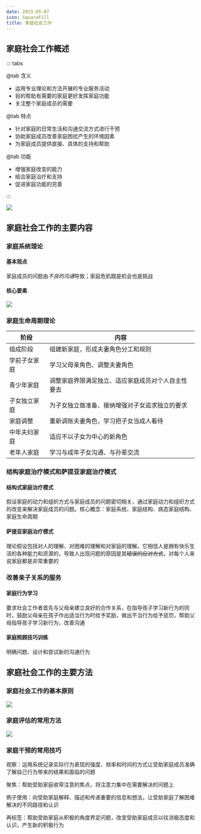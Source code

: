 ```yaml
---
date: 2023-05-07
icon: SquareFill
title: 家庭社会工作
---
```


## 家庭社会工作概述 <Badge text="了解" type="tip" />

::: tabs

@tab 含义

- 运用专业理论和方法开展的专业服务活动
- 目的帮助有需要的家庭更好发挥家庭功能
- 关注整个家庭成员的需要

@tab 特点

- 针对家庭的日常生活和沟通交流方式进行干预
- 协助家庭成员改善家庭困扰产生的环境因素
- 为家庭成员提供直接、具体的支持和帮助

@tab 功能

- 增强家庭改变的能力
- 结合家庭治疗和支持
- 促进家庭功能的完善

:::

![](https://file.iglooblog.top/social/家庭社会工作基本假设.png)

## 家庭社会工作的主要内容

### 家庭系统理论 <Badge text="必考" type="warning" />

#### 基本观点

家庭成员的问题由*不良的沟通*导致；家庭危机既是机会也是挑战

#### 核心要素

![](https://file.iglooblog.top/social/家庭系统理论核心要素.png)

### 家庭生命周期理论 <Badge text="重点" type="danger" />

| 阶段         | 内容                                               |
| ------------ | -------------------------------------------------- |
| 组成阶段     | 组建新家庭，形成夫妻角色分工和规则                 |
| 学前子女家庭 | 学习父母亲角色、调整夫妻角色                       |
| 青少年家庭   | 调整家庭界限满足独立、适应家庭成员对个人自主性要去 |
| 子女独立家庭 | 为子女独立做准备、接纳增强对子女追求独立的要求     |
| 家庭调整     | 重新调账夫妻角色，学习把子女当成人看待             |
| 中年夫妇家庭 | 适应不以子女为中心的新角色                         |
| 老年人家庭   | 学习与成年子女沟通、与孙辈交流                     |

### 结构家庭治疗模式和萨提亚家庭治疗模式

#### 结构式家庭治疗模式

假设家庭的动力和组织方式与家庭成员的问题密切相关，通过家庭动力和组织方式的改变来解决家庭成员的问题。核心概念：家庭系统、家庭结构、病态家庭结构、家庭生命周期

#### 萨提亚家庭治疗模式

理论假设包括对人的理解、对困难的理解和对家庭的理解。它相信人是拥有快乐生活的各种能力和资源的，导致人出现问题的原因是其~~错误的应对方式~~，对每个人来说家庭都是非常重要的

### 改善亲子关系的服务

#### 家庭行为学习 <Badge text="重点" type="danger" />

要求社会工作者首先与父母亲建立良好的合作关系，在指导孩子学习新行为的同时，鼓励父母亲在孩子作出适当行为时给予奖励，做出不当行为给予惩罚，帮助父母指导孩子学习新行为，改善沟通

#### 家庭照顾技巧训练

明确问题、设计和尝试新的沟通行为

## 家庭社会工作的主要方法

### 家庭社会工作的基本原则 <Badge text="必考" type="warning" />

![](https://file.iglooblog.top/social/家庭社会工作基本原则.svg)

### 家庭评估的常用方法

![](https://file.iglooblog.top/social/家庭结构图.jpg)

### 家庭干预的常用技巧 <Badge text="必考" type="warning" />

观察：运用系统记录实际行为表现的强度、频率和时间的方式让受助家庭成员准确了解自己行为带来的结果和面临的问题

聚焦：帮助受助家庭收窄注意的焦点，将注意力集中在需要解决的问题上

例子使用：向受助家庭解释、描述和传递重要的信息和想法，让受助家庭了解困难解决的不同路径和认识

再标签：帮助受助家庭从积极的角度界定问题，改变受助家庭成员以往消极态度和认识，产生新的积极行为